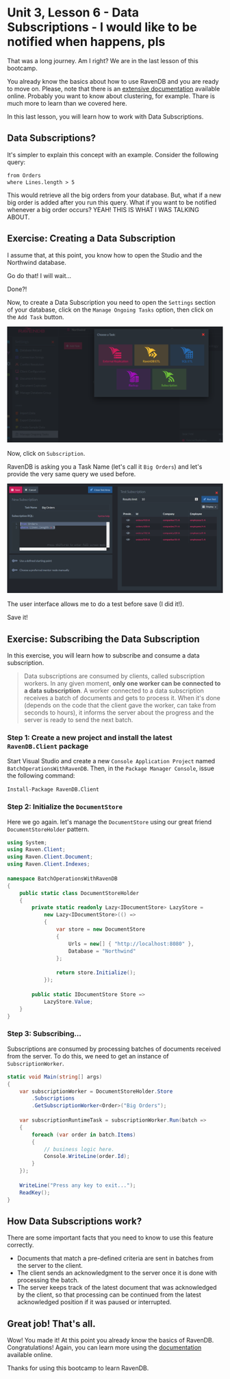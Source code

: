 # Unit 3, Lesson 6 - Data Subscriptions - I would like to be notified when <IMPORTANT EVENT> happens, pls

That was a long journey. Am I right? We are in the last lesson of this bootcamp.

You already know the basics about how to use RavenDB and you are ready to move on. Please,
note that there is an [extensive documentation](http://ravendb.net/docs) available online. Probably
you want to know about clustering, for example. Thare is much more to learn than we covered here.

In this last lesson, you will learn how to work with Data Subscriptions.

## Data Subscriptions?

It's simpler to explain this concept with an example. Consider the following query:

```
from Orders 
where Lines.length > 5
```

This would retrieve all the big orders from your database. But, what if a new big order 
is added after you run this query. What if you want to be notified whenever a big order
occurs? YEAH! THIS IS WHAT I WAS TALKING ABOUT.

## Exercise: Creating a Data Subscription

I assume that, at this point, you know how to open the Studio and the Northwind database.

Go do that! I will wait...

Done?!

Now, to create a Data Subscription you need to open the `Settings` section of your database,
click on the `Manage Ongoing Tasks` option, then click on the `Add Task` button.

![](media/new_subscription_task.png)

Now, click on `Subscription`.

RavenDB is asking you a Task Name (let's call it `Big Orders`) and let's provide the very
same query we used before.

![](media/big_orders.png)

The user interface allows me to do a test before save (I did it!). 

Save it!

## Exercise: Subscribing the Data Subscription

In this exercise, you will learn how to subscribe and consume a 
data subscription.

>Data subscriptions are consumed by clients, called subscription workers. 
In any given moment, **only one worker can be connected to a data subscription**. 
A worker connected to a data subscription receives a batch of documents and gets to process it. 
When it's done (depends on the code that the client gave the worker, can take from seconds to hours), 
it informs the server about the progress and the server is ready to send the next batch.

### Step 1: Create a new project and install the latest `RavenDB.Client` package

Start Visual Studio and create a new `Console Application Project` named
`BatchOperationsWithRavenDB`. Then, in the `Package Manager Console`, issue the following
command:

```Install-Package RavenDB.Client```

### Step 2: Initialize the `DocumentStore`

Here we go again. let's manage the `DocumentStore` using our great friend `DocumentStoreHolder` pattern.  

````csharp
using System;
using Raven.Client;
using Raven.Client.Document;
using Raven.Client.Indexes;

namespace BatchOperationsWithRavenDB
{
    public static class DocumentStoreHolder
    {
        private static readonly Lazy<IDocumentStore> LazyStore =
            new Lazy<IDocumentStore>(() =>
            {
                var store = new DocumentStore
                {
                    Urls = new[] { "http://localhost:8080" },
                    Database = "Northwind"
                };

                return store.Initialize();
            });

        public static IDocumentStore Store =>
            LazyStore.Value;
    }
}
````

### Step 3: Subscribing...

Subscriptions are consumed by processing batches of documents received from the server. 
To do this, we need to get an instance of `SubscriptionWorker`.

```csharp
static void Main(string[] args)
{
    var subscriptionWorker = DocumentStoreHolder.Store
        .Subscriptions
        .GetSubscriptionWorker<Order>("Big Orders");

    var subscriptionRuntimeTask = subscriptionWorker.Run(batch =>
    {
        foreach (var order in batch.Items)
        {
            // business logic here.
            Console.WriteLine(order.Id);
        }
    });

    WriteLine("Press any key to exit...");
    ReadKey();
}
```

## How Data Subscriptions work?

There are some important facts that you need to know to use this feature correctly.

* Documents that match a pre-defined criteria are sent in batches from the server to the client.
* The client sends an acknowledgment to the server once it is done with processing the batch.
* The server keeps track of the latest document that was acknowledged by the client, so that processing can be continued from the latest acknowledged position if it was paused or interrupted.

## Great job! That's all.
Wow! You made it! At this point you already know the basics of RavenDB. Congratulations! Again, you can learn more using the [documentation](http://ravendb.net/docs) available online.

Thanks for using this bootcamp to learn RavenDB.
